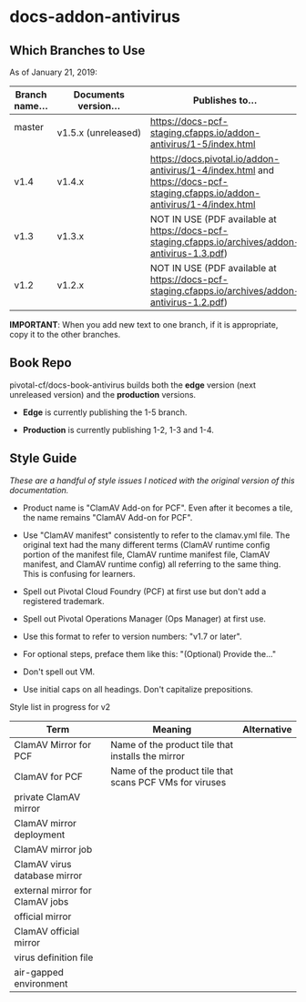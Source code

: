 # docs-addon-antivirus

## Which Branches to Use

As of January 21, 2019:

| Branch name… | Documents version… | Publishes to… |
|-------------|----------------|----------------|
| master   | v1.5.x (unreleased)     | https://docs-pcf-staging.cfapps.io/addon-antivirus/1-5/index.html |
| v1.4   | v1.4.x     | https://docs.pivotal.io/addon-antivirus/1-4/index.html and https://docs-pcf-staging.cfapps.io/addon-antivirus/1-4/index.html |
| v1.3   | v1.3.x     | NOT IN USE (PDF available at https://docs-pcf-staging.cfapps.io/archives/addon-antivirus-1.3.pdf) |
| v1.2   | v1.2.x     | NOT IN USE (PDF available at https://docs-pcf-staging.cfapps.io/archives/addon-antivirus-1.2.pdf) |

**IMPORTANT**: When you add new text to one branch, if it is appropriate, copy it to the other branches. 

## Book Repo

pivotal-cf/docs-book-antivirus builds both the **edge** version (next unreleased version) and the **production** versions.

+ **Edge** is currently publishing the 1-5 branch. 

+ **Production** is currently publishing 1-2, 1-3 and 1-4.

## Style Guide
_These are a handful of style issues I noticed with the original version of this documentation._

+ Product name is "ClamAV Add-on for PCF". Even after it becomes a tile, the name remains "ClamAV Add-on for PCF".

+ Use "ClamAV manifest" consistently to refer to the clamav.yml file. The original text had the many different terms (ClamAV runtime config portion of the manifest file, ClamAV runtime manifest file, ClamAV manifest, and ClamAV runtime config) all referring to the same thing. This is confusing for learners. 

+ Spell out Pivotal Cloud Foundry (PCF) at first use but don't add a registered trademark.

+ Spell out Pivotal Operations Manager (Ops Manager) at first use.

+ Use this format to refer to version numbers: "v1.7 or later".

+ For optional steps, preface them like this: "(Optional) Provide the..."

+ Don't spell out VM.

+ Use initial caps on all headings. Don't capitalize prepositions.

Style list in progress for v2

| Term | Meaning | Alternative |
|------|---------|-------------|
|ClamAV Mirror for PCF | Name of the product tile that installs the mirror | |
|ClamAV for PCF | Name of the product tile that scans PCF VMs for viruses | |
| private ClamAV mirror |  |  |
|ClamAV mirror deployment |  | |
|ClamAV mirror job | | |
|ClamAV virus database mirror | | |
|external mirror for ClamAV jobs| | |
|official mirror| | |
|ClamAV official mirror| | |
|virus definition file| | |
|air-gapped environment| | |

